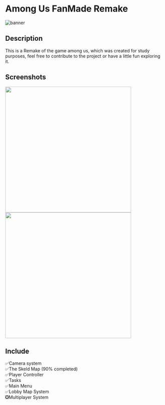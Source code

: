 # Among Us FanMade Remake

![banner](https://cdn.discordapp.com/attachments/764285531793915954/804561070240956446/banner.png)

## Description ##

This is a Remake of the game among us, which was created for study purposes, feel free to contribute to the project or have a little fun exploring it.

## Screenshots ##

<img src="https://cdn.discordapp.com/attachments/764285531793915954/804546144155074591/unknown.png" width="400"> <img src="https://cdn.discordapp.com/attachments/764285531793915954/804564107973885982/unknown.png" width="400">

## Include ##

✅Camera system <br />
✅The Skeld Map (90% completed) <br />
✅Player Controller <br />
✅Tasks <br />
✅Main Menu <br />
✅Lobby Map System <br />
❎Multiplayer System <br />


